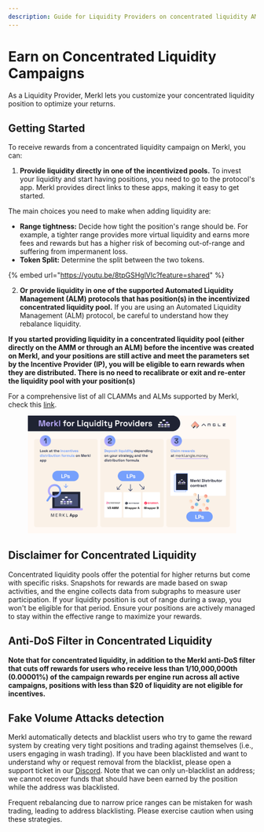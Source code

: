 ```yaml
---
description: Guide for Liquidity Providers on concentrated liquidity AMMs to enjoy Merkl
---
```


# Earn on Concentrated Liquidity Campaigns

As a Liquidity Provider, Merkl lets you customize your concentrated liquidity position to optimize your returns.

## Getting Started

To receive rewards from a concentrated liquidity campaign on Merkl, you can:

1. **Provide liquidity directly in one of the incentivized pools.** To invest your liquidity and start having positions, you need to go to the protocol's app. Merkl provides direct links to these apps, making it easy to get started.

The main choices you need to make when adding liquidity are:

* **Range tightness:** Decide how tight the position's range should be. For example, a tighter range provides more virtual liquidity and earns more fees and rewards but has a higher risk of becoming out-of-range and suffering from impermanent loss.
* **Token Split:** Determine the split between the two tokens.

{% embed url="https://youtu.be/8tpGSHglVlc?feature=shared" %}

2. **Or provide liquidity in one of the supported Automated Liquidity Management (ALM) protocols that has position(s) in the incentivized concentrated liquidity pool.** If you are using an Automated Liquidity Management (ALM) protocol, be careful to understand how they rebalance liquidity.

**If you started providing liquidity in a concentrated liquidity pool (either directly on the AMM or through an ALM) before the incentive was created on Merkl, and your positions are still active and meet the parameters set by the Incentive Provider (IP), you will be eligible to earn rewards when they are distributed. There is no need to recalibrate or exit and re-enter the liquidity pool with your position(s)**

For a comprehensive list of all CLAMMs and ALMs supported by Merkl, check this [link](https://app.merkl.xyz/integrations).

<figure><img src="../../.gitbook/assets/merkl-for-liquidity-providers.png" alt=""><figcaption></figcaption></figure>

## Disclaimer for Concentrated Liquidity

Concentrated liquidity pools offer the potential for higher returns but come with specific risks. Snapshots for rewards are made based on swap activities, and the engine collects data from subgraphs to measure user participation. If your liquidity position is out of range during a swap, you won't be eligible for that period. Ensure your positions are actively managed to stay within the effective range to maximize your rewards.

## Anti-DoS Filter in Concentrated Liquidity

**Note that for concentrated liquidity, in addition to the Merkl anti-DoS filter that cuts off rewards for users who receive less than 1/10,000,000th (0.00001%) of the campaign rewards per engine run across all active campaigns, positions with less than $20 of liquidity are not eligible for incentives.**

## Fake Volume Attacks detection

Merkl automatically detects and blacklist users who try to game the reward system by creating very tight positions and trading against themselves (i.e., users engaging in wash trading). If you have been blacklisted and want to understand why or request removal from the blacklist, please open a support ticket in our [Discord](https://discord.gg/tZPwmgqH). Note that we can only un-blacklist an address; we cannot recover funds that should have been earned by the position while the address was blacklisted.

Frequent rebalancing due to narrow price ranges can be mistaken for wash trading, leading to address blacklisting. Please exercise caution when using these strategies.
